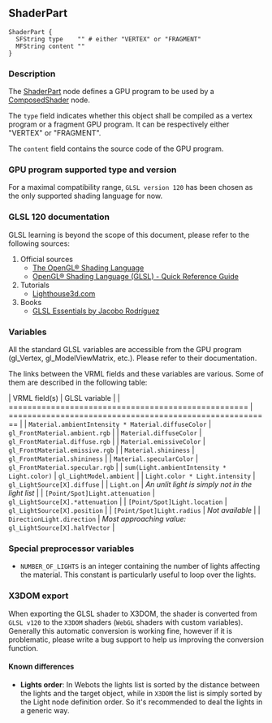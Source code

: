 ## ShaderPart

```
ShaderPart {
  SFString type    "" # either "VERTEX" or "FRAGMENT"
  MFString content ""
}
```

### Description

The [ShaderPart](#shaderpart) node defines a GPU program to be used by a [ComposedShader](composedshader.md) node.

The `type` field indicates whether this object shall be compiled as a vertex program or a fragment GPU program.
It can be respectively either "VERTEX" or "FRAGMENT".

The `content` field contains the source code of the GPU program.


### GPU program supported type and version

For a maximal compatibility range, `GLSL version 120` has been chosen
as the only supported shading language for now.


### GLSL 120 documentation

GLSL learning is beyond the scope of this document, please refer to the following sources:

1. Official sources
    - [The OpenGL® Shading Language](https://www.opengl.org/registry/doc/GLSLangSpec.Full.1.20.8.pdf)
    - [OpenGL® Shading Language (GLSL) - Quick Reference Guide](http://mew.cx/glsl_quickref.pdf)
2. Tutorials
    - [Lighthouse3d.com](http://www.lighthouse3d.com/tutorials/glsl-12-tutorial/)
3. Books
    - [GLSL Essentials by Jacobo Rodríguez](https://www.amazon.com/GLSL-Essentials-Jacobo-Rodr%C3%ADguez/dp/1849698007)


### Variables

All the standard GLSL variables are accessible from the GPU program (gl_Vertex, gl_ModelViewMatrix, etc.).
Please refer to their documentation.

The links between the VRML fields and these variables are various.
Some of them are described in the following table:

| VRML field(s)                                       | GLSL variable                                            |
| =================================================== | ======================================================== |
| `Material.ambientIntensity * Material.diffuseColor` | `gl_FrontMaterial.ambient.rgb`                           |
| `Material.diffuseColor`                             | `gl_FrontMaterial.diffuse.rgb`                           |
| `Material.emissiveColor`                            | `gl_FrontMaterial.emissive.rgb`                          |
| `Material.shininess`                                | `gl_FrontMaterial.shininess`                             |
| `Material.specularColor`                            | `gl_FrontMaterial.specular.rgb`                          |
| `sum(Light.ambientIntensity * Light.color)`         | `gl_LightModel.ambient`                                  |
| `Light.color * Light.intensity`                     | `gl_LightSource[X].diffuse`                              |
| `Light.on`                                          | *An unlit light is simply not in the light list*         |
| `[Point/Spot]Light.attenuation`                     | `gl_LightSource[X].*attenuation`                         |
| `[Point/Spot]Light.location`                        | `gl_LightSource[X].position`                             |
| `[Point/Spot]Light.radius`                          | *Not available*                                          |
| `DirectionLight.direction`                          | *Most approaching value:* `gl_LightSource[X].halfVector` |


### Special preprocessor variables

- `NUMBER_OF_LIGHTS` is an integer containing the number of lights affecting the material.
This constant is particularly useful to loop over the lights.


### X3DOM export

When exporting the GLSL shader to X3DOM, the shader is converted from `GLSL v120` to the `X3DOM` shaders (`WebGL` shaders with custom variables).
Generally this automatic conversion is working fine, however if it is problematic, please write a bug support to help us improving the conversion function.

#### Known differences

- **Lights order**: In Webots the lights list is sorted by the distance between the lights and the target object,
while in `X3DOM` the list is simply sorted by the Light node definition order.
So it's recommended to deal the lights in a generic way.
